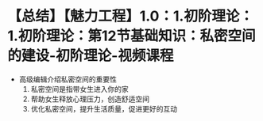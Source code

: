 # 【总结】【魅力工程】1.0：1.初阶理论：1.初阶理论：第12节基础知识：私密空间的建设-初阶理论-视频课程

-   高级编辑介绍私密空间的重要性
    1.  私密空间是指带女生进入你的家
    2.  帮助女生释放心理压力，创造舒适空间
    3.  优化私密空间，提升生活质量，促进更好的互动